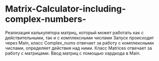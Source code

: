 # Matrix-Calculator-including-complex-numbers-
Реализация калькулятора матриц, который может работать как с действительными, так и с комплексными числами
Запуск происходит через Main, класс Complex_nums отвечает за работу с комплексными числами, определяет действия над ними. Класс Matrices отвечает за работу с матрицами. Ввод матриц с помощью хардкода в Main.
